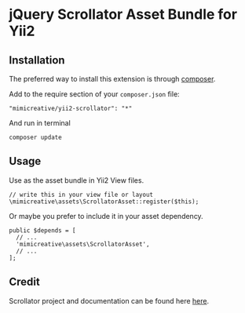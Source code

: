 jQuery Scrollator Asset Bundle for Yii2
=======================================

Installation
------------

The preferred way to install this extension is through [composer](http://getcomposer.org/download/).

Add to the require section of your `composer.json` file:

```
"mimicreative/yii2-scrollator": "*"
```

And run in terminal

```
composer update
```

Usage
-----

Use as the asset bundle in Yii2 View files.

```
// write this in your view file or layout
\mimicreative\assets\ScrollatorAsset::register($this);
```

Or maybe you prefer to include it in your asset dependency.

```
public $depends = [
  // ...
  'mimicreative\assets\ScrollatorAsset',
  // ...
];
```

Credit
------

Scrollator project and documentation can be found here [here](https://github.com/FaroeMedia/scrollator).

